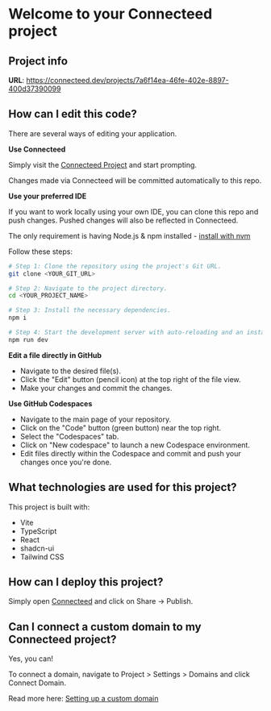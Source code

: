# Welcome to your Connecteed project

## Project info

**URL**: https://connecteed.dev/projects/7a6f14ea-46fe-402e-8897-400d37390099

## How can I edit this code?

There are several ways of editing your application.

**Use Connecteed**

Simply visit the [Connecteed Project](https://connecteed.dev/projects/7a6f14ea-46fe-402e-8897-400d37390099) and start prompting.

Changes made via Connecteed will be committed automatically to this repo.

**Use your preferred IDE**

If you want to work locally using your own IDE, you can clone this repo and push changes. Pushed changes will also be reflected in Connecteed.

The only requirement is having Node.js & npm installed - [install with nvm](https://github.com/nvm-sh/nvm#installing-and-updating)

Follow these steps:

```sh
# Step 1: Clone the repository using the project's Git URL.
git clone <YOUR_GIT_URL>

# Step 2: Navigate to the project directory.
cd <YOUR_PROJECT_NAME>

# Step 3: Install the necessary dependencies.
npm i

# Step 4: Start the development server with auto-reloading and an instant preview.
npm run dev
```

**Edit a file directly in GitHub**

- Navigate to the desired file(s).
- Click the "Edit" button (pencil icon) at the top right of the file view.
- Make your changes and commit the changes.

**Use GitHub Codespaces**

- Navigate to the main page of your repository.
- Click on the "Code" button (green button) near the top right.
- Select the "Codespaces" tab.
- Click on "New codespace" to launch a new Codespace environment.
- Edit files directly within the Codespace and commit and push your changes once you're done.

## What technologies are used for this project?

This project is built with:

- Vite
- TypeScript
- React
- shadcn-ui
- Tailwind CSS

## How can I deploy this project?

Simply open [Connecteed](https://connecteed.dev/projects/7a6f14ea-46fe-402e-8897-400d37390099) and click on Share -> Publish.

## Can I connect a custom domain to my Connecteed project?

Yes, you can!

To connect a domain, navigate to Project > Settings > Domains and click Connect Domain.

Read more here: [Setting up a custom domain](https://docs.connecteed.dev/tips-tricks/custom-domain#step-by-step-guide)
